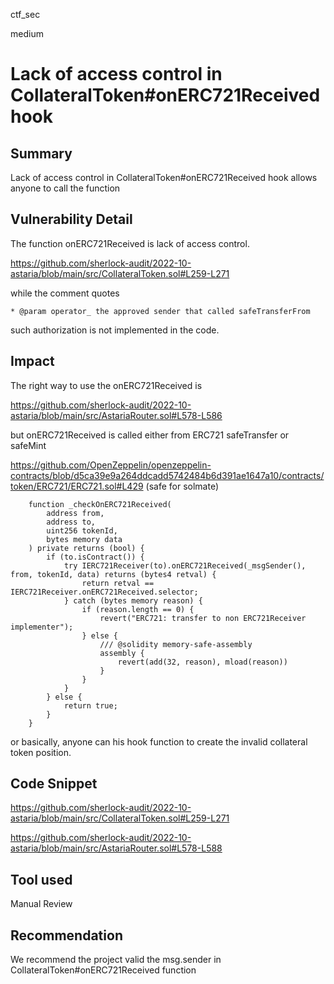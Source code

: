 ctf_sec

medium

# Lack of access control in CollateralToken#onERC721Received hook

## Summary

Lack of access control in CollateralToken#onERC721Received hook allows anyone to call the function 

## Vulnerability Detail

The function onERC721Received is lack of access control.

https://github.com/sherlock-audit/2022-10-astaria/blob/main/src/CollateralToken.sol#L259-L271

while the comment quotes

```solidity
* @param operator_ the approved sender that called safeTransferFrom
```

such authorization is not implemented in the code.

## Impact

The right way to use the onERC721Received is 

https://github.com/sherlock-audit/2022-10-astaria/blob/main/src/AstariaRouter.sol#L578-L586

but onERC721Received is called either from ERC721 safeTransfer or safeMint

https://github.com/OpenZeppelin/openzeppelin-contracts/blob/d5ca39e9a264ddcadd5742484b6d391ae1647a10/contracts/token/ERC721/ERC721.sol#L429 (safe for solmate)

```solidity
    function _checkOnERC721Received(
        address from,
        address to,
        uint256 tokenId,
        bytes memory data
    ) private returns (bool) {
        if (to.isContract()) {
            try IERC721Receiver(to).onERC721Received(_msgSender(), from, tokenId, data) returns (bytes4 retval) {
                return retval == IERC721Receiver.onERC721Received.selector;
            } catch (bytes memory reason) {
                if (reason.length == 0) {
                    revert("ERC721: transfer to non ERC721Receiver implementer");
                } else {
                    /// @solidity memory-safe-assembly
                    assembly {
                        revert(add(32, reason), mload(reason))
                    }
                }
            }
        } else {
            return true;
        }
    }
```

or basically, anyone can his hook function to create the invalid collateral token position.

## Code Snippet

https://github.com/sherlock-audit/2022-10-astaria/blob/main/src/CollateralToken.sol#L259-L271

https://github.com/sherlock-audit/2022-10-astaria/blob/main/src/AstariaRouter.sol#L578-L588

## Tool used

Manual Review

## Recommendation

We recommend the project valid the msg.sender in CollateralToken#onERC721Received function
